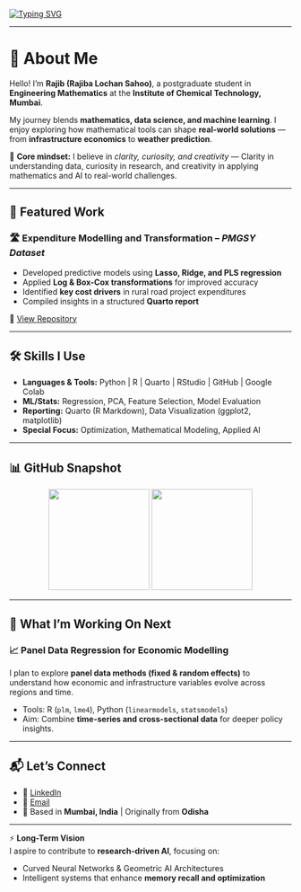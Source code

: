 [![Typing SVG](https://readme-typing-svg.herokuapp.com?size=24&color=00FFCC&center=true&vCenter=true&width=1000&lines=Hi+👋,+I'm+Rajib+(Rajiba+Lochan+Sahoo)+💡;MSc+Engineering+Mathematics+🎓;Machine+Learning+🤖+|+Applied+Statistics+📊+|+Optimization+⚡)](https://github.com/rajiba-sahoo2202)

---

# 👋 About Me  

Hello! I’m **Rajib (Rajiba Lochan Sahoo)**, a postgraduate student in **Engineering Mathematics** at the **Institute of Chemical Technology, Mumbai**.  

My journey blends **mathematics, data science, and machine learning**. I enjoy exploring how mathematical tools can shape **real-world solutions** — from **infrastructure economics** to **weather prediction**.  

🔑 **Core mindset:** I believe in *clarity, curiosity, and creativity* — Clarity in understanding data, curiosity in research, and creativity in applying mathematics and AI to real-world challenges. 

---

## 🚀 Featured Work  

### 🛣️ Expenditure Modelling and Transformation – *PMGSY Dataset*  
- Developed predictive models using **Lasso, Ridge, and PLS regression**  
- Applied **Log & Box-Cox transformations** for improved accuracy  
- Identified **key cost drivers** in rural road project expenditures  
- Compiled insights in a structured **Quarto report**  

📂 [View Repository](https://github.com/rajiba-sahoo2202/Expenditure-Modelling-and-Transformation)  

---

## 🛠️ Skills I Use  

- **Languages & Tools:** Python | R | Quarto | RStudio | GitHub | Google Colab  
- **ML/Stats:** Regression, PCA, Feature Selection, Model Evaluation  
- **Reporting:** Quarto (R Markdown), Data Visualization (ggplot2, matplotlib)  
- **Special Focus:** Optimization, Mathematical Modeling, Applied AI  

---

## 📊 GitHub Snapshot  

<p align="center">
  <img src="https://github-readme-stats.vercel.app/api?username=rajiba-sahoo2202&show_icons=true&theme=tokyonight" height="180"/>
  <img src="https://github-readme-stats.vercel.app/api/top-langs/?username=rajiba-sahoo2202&layout=compact&theme=tokyonight" height="180"/>
</p>

---

## 🔮 What I’m Working On Next  

### 📈 Panel Data Regression for Economic Modelling  
I plan to explore **panel data methods (fixed & random effects)** to understand how economic and infrastructure variables evolve across regions and time.  

- Tools: R (`plm`, `lme4`), Python (`linearmodels`, `statsmodels`)  
- Aim: Combine **time-series and cross-sectional data** for deeper policy insights.  

---

## 📬 Let’s Connect  

- 💼 [LinkedIn](https://www.linkedin.com/in/rajiba-lochan-sahoo-706b3b2a2)  
- 📧 [Email](mailto:rajiblochansahoo783@gmail.com)  
- 📍 Based in **Mumbai, India** | Originally from **Odisha**  

---

⚡ **Long-Term Vision**  
I aspire to contribute to **research-driven AI**, focusing on:  
- Curved Neural Networks & Geometric AI Architectures   
- Intelligent systems that enhance **memory recall and optimization**  
